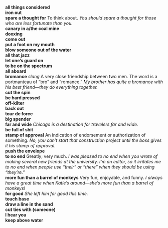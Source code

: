 __all things considered__  
__iron out__  
__spare a thought for__ To think about. _You should spare a thought for those who are less fortunate than you._  
__canary in a/the coal mine__  
__doxxing__  
__come out__  
__put a foot on my mouth__  
__blow someone out of the water__  
__all that jazz__  
__let one’s guard on__  
__to be on the spectrum__  
__all aboard__  
__bromance__ _slang_ A very close friendship between two men. The word is a portmanteau of “bro” and “romance.” _My brother has quite a bromance with his best friend—they do everything together._  
__cut the spin__  
__be hard pressed__  
__off-kilter__  
__back out__  
__tour de force__  
__big spender__  
__far and wide__ _Chicago is a destination for travelers far and wide._  
__be full of shit__  
__stamp of approval__ An indication of endorsement or authorization of something. _No, you can’t start that construction project until the boss gives it his stamp of approval._  
__push the envelope__  
__to no end__ Greatly; very much. _I was pleased to no end when you wrote of making several new friends at the university._ _I’m an editor, so it irritates me to no end when people use “their” or “there” when they should be using “they’re.”_  
__more fun than a barrel of monkeys__ Very fun, enjoyable, and funny. _I always have a great time when Katie’s around—she’s more fun than a barrel of monkeys!_  
__for good__ _She left him for good this time._  
__touch base__  
__draw a line in the sand__  
__cut ties with (someone)__  
__I hear you__  
__keep above water__  
